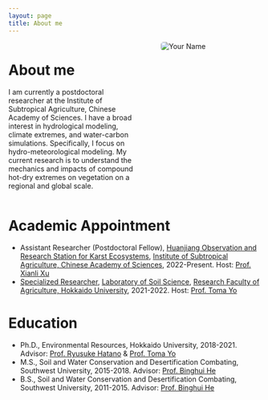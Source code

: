 ```yaml
---
layout: page
title: About me
---
```


<style>
  .container {
    display: flex;
    align-items: flex-start;
  }
  .text-content {
    flex: 1;
    padding-right: 20px;
  }
  .photo {
    width: 200px;
    margin-left: 20px;
  }
  img {
    max-width: 100%;
    height: auto;
    border-radius: 5px;
  }
</style>

<div class="container">
  <div class="text-content">
    <h1>About me </h1>
    <p>I am currently a postdoctoral researcher at the Institute of Subtropical Agriculture, Chinese Academy of Sciences. I have a broad interest in hydrological modeling, climate extremes, and water-carbon simulations. Specifically, I focus on hydro-meteorological modeling. My current research is to understand the mechanics and impacts of compound hot-dry extremes on vegetation on a regional and global scale.</p>
  </div>
  <div class="photo">
    <img src="/portfolio/myname.jpg" alt="Your Name">
  </div>
</div>

# Academic Appointment
- Assistant Researcher (Postdoctoral Fellow), [Huanjiang Observation and Research Station for Karst Ecosystems](http://data.ecokarst.isa.ac.cn/), [Institute of Subtropical Agriculture, Chinese Academy of Sciences](https://www.isa.cas.cn/), 2022-Present. Host: [Prof. Xianli Xu](https://people.ucas.ac.cn/~xuxianli)
- [Specialized Researcher](https://www.agr.hokudai.ac.jp/r/lab/soil-science), [Laboratory of Soil Science](https://www.agr.hokudai.ac.jp/r/lab/soil-science), [Research Faculty of Agriculture, Hokkaido University](http://lab.agr.hokudai.ac.jp/env/soilscience/), 2021-2022. Host: [Prof. Toma Yo](https://researchers.general.hokudai.ac.jp/profile/en.bb17cbceca288aea520e17560c007669.html)

# Education
- Ph.D., Environmental Resources, Hokkaido University, 2018-2021. Advisor: [Prof. Ryusuke Hatano](https://researchmap.jp/Ryusuke_Hatano) & [Prof. Toma Yo](https://researchers.general.hokudai.ac.jp/profile/en.bb17cbceca288aea520e17560c007669.html)
- M.S., Soil and Water Conservation and Desertification Combating, Southwest University, 2015-2018. Advisor: [Prof. Binghui He](http://zihuan.swu.edu.cn/info/1212/10068.htm)
- B.S., Soil and Water Conservation and Desertification Combating, Southwest University, 2011-2015. Advisor: [Prof. Binghui He](http://zihuan.swu.edu.cn/info/1212/10068.htm)

